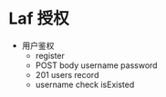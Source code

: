 # Laf 授权

- 用户鉴权
    - register
    - POST body username password
    - 201 users record
    - username check isExisted